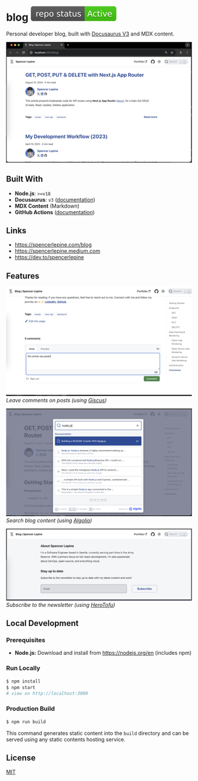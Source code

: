 # blog ![project status badge](./.github/active.svg)

Personal developer blog, built with [Docusaurus V3](https://docusaurus.io) and MDX content.

![Blog Screenshot](./.github/project-thumbnail.png)

## Built With

- **Node.js**: `>=v18`
- **Docusaurus**: `v3` ([documentation](https://docusaurus.io/docs))
- **MDX Content** (Markdown)
- **GitHub Actions** ([documentation](https://docs.github.com/actions))

## Links

- https://spencerlepine.com/blog
- https://spencerlepine.medium.com
- https://dev.to/spencerlepine

## Features

![Comments Feature](./.github/comments-feature.png) _Leave comments on posts (using [Giscus](https://giscus.app/))_

![Search Feature](./.github/search-feature.png) _Search blog content (using [Algolio](https://www.algolia.com/))_

![Newsletter Feature](./.github/newsletter-feature.png) _Subscribe to the newsletter (using [HeroTofu](https://herotofu.com/))_

## Local Development

### Prerequisites

- **Node.js:** Download and install from https://nodejs.org/en (includes npm)

### Run Locally

```sh
$ npm install
$ npm start
# view on http://localhost:3000
```

### Production Build

```sh
$ npm run build
```

This command generates static content into the `build` directory and can be served using any static contents hosting service.

## License

[MIT](./LICENSE.txt)
